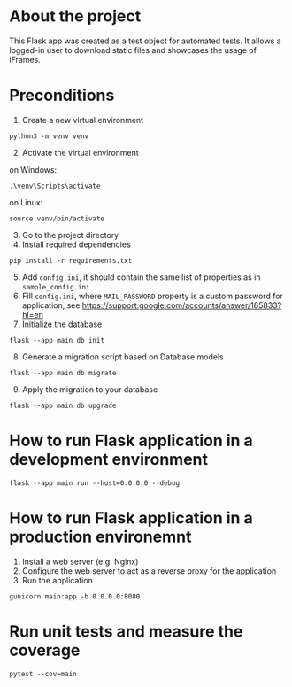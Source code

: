 # About the project
This Flask app was created as a test object for automated tests. It allows a logged-in user to download static files and showcases the usage of iFrames.

# Preconditions
1. Create a new virtual environment
```
python3 -m venv venv
```
2. Activate the virtual environment

on Windows:
```
.\venv\Scripts\activate
```
on Linux:
```
source venv/bin/activate
```
3. Go to the project directory
4. Install required dependencies
```
pip install -r requirements.txt
```
5. Add `config.ini`, it should contain the same list of properties as in `sample_config.ini`
6. Fill `config.ini`, where `MAIL_PASSWORD` property is a custom password for application, see https://support.google.com/accounts/answer/185833?hl=en
7. Initialize the database
```
flask --app main db init
```
8. Generate a migration script based on Database models
```
flask --app main db migrate
```
9. Apply the migration to your database
```
flask --app main db upgrade
```

# How to run Flask application in a development environment
```
flask --app main run --host=0.0.0.0 --debug
```

# How to run Flask application in a production environemnt
1. Install a web server (e.g. Nginx)
2. Configure the web server to act as a reverse proxy for the application
3. Run the application
```
gunicorn main:app -b 0.0.0.0:8080
```

# Run unit tests and measure the coverage
```
pytest --cov=main
```
